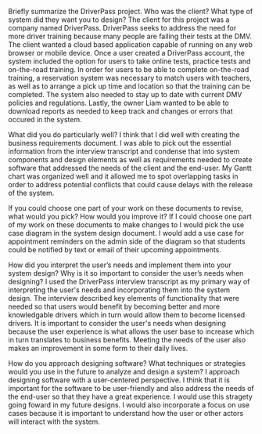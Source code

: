 Briefly summarize the DriverPass project. Who was the client? What type of system did they want you to design?
The client for this project was a company named DriverPass. DriverPass seeks to address the need for more driver training because many people are failing their tests at the DMV. The client wanted a cloud based application capable of running on any web browser or mobile device. Once a user created a DriverPass account, the system included the option for users to take online tests, practice tests and on-the-road training. In order for users to be able to complete on-the-road training, a reservation system was necessary to match users with teachers, as well as to arrange a pick up time and location so that the training can be completed. The system also needed to stay up to date with current DMV policies and regulations.  Lastly, the owner Liam wanted to be able to download reports as needed to keep track and changes or errors that occured in the system.


What did you do particularly well?
I think that I did well with creating the business requirements document. I was able to pick out the essential information from the interview transcript and condense that into system components and design elements as well as requirements needed to create software that addressed the needs of the client and the end-user. My Gantt chart was organized well and it allowed me to spot overlapping tasks in order to address potential conflicts that could cause delays with the release of the system. 

If you could choose one part of your work on these documents to revise, what would you pick? How would you improve it?
If I could choose one part of my work on these documents to make changes to I would pick the use case diagram in the system design document. I would add a use case for appointment reminders on the admin side of the diagram so that students could be notified by text or email of their upcoming appointments.

How did you interpret the user’s needs and implement them into your system design? Why is it so important to consider the user’s needs when designing?
I used the DriverPass interview transcript as my primary way of interpreting the user's needs and incorporating them into the system design. The interview described key elements of functionality that were needed so that users would benefit by becoming better and more knowledgable drivers which in turn would allow them to become licensed drivers. It is important to consider the user's needs when designing because the user experience is what allows the user base to increase which in turn translates to business benefits. Meeting the needs of the user also makes an improvement in some form to their daily lives. 

How do you approach designing software? What techniques or strategies would you use in the future to analyze and design a system?
I approach designing software with a user-centered perspective. I think that it is important for the software to be user-friendly and also address the needs of the end-user so that they have a great experience. I would use this stragety going foward in my future designs. I would also incorporate a focus on use cases because it is important to understand how the user or other actors will interact with the system.
